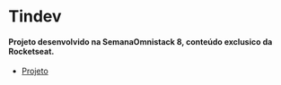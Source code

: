# Tindev

#### Projeto desenvolvido na SemanaOmnistack 8, conteúdo exclusico da Rocketseat.

- [Projeto](../matheusf31/Tindev/projetos)
